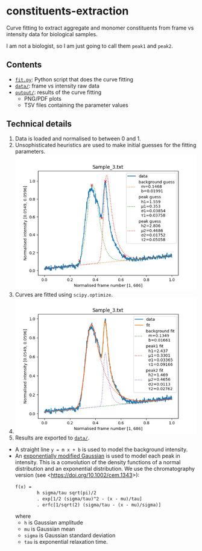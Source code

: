 # constituents-extraction

Curve fitting to extract aggregate and monomer constituents
from frame vs intensity data for biological samples.

I am not a biologist, so I am just going to call them `peak1` and `peak2`.


## Contents

- [`fit.py`]: Python script that does the curve fitting
- [`data/`]: frame vs intensity raw data
- [`output/`]: results of the curve fitting
  - PNG/PDF plots
  - TSV files containing the parameter values

[`fit.py`]: fit.py
[`data/`]: data/
[`output/`]: output/


## Technical details

1. Data is loaded and normalised to between 0 and 1.
2. Unsophisticated heuristics are used to make initial guesses
   for the fitting parameters.
   ![Plot of 2-peak parameter guesses for Sample 3 data.][guess-plot]
3. Curves are fitted using `scipy.optimize`.
4. ![Plot of 2-peak fit for Sample 3 data.][fit-plot]
5. Results are exported to [`data/`].

- A straight line `y = m x + b` is used to model the background intensity.
- An [exponentially modified Gaussian] is used to model each peak in intensity.
  This is a convolution of the density functions of
  a normal distribution and an exponential distribution.
  We use the chromatography version (see <<https://doi.org/10.1002/cem.1343>>):
  ````
  f(x) =
          h sigma/tau sqrt(pi)/2
          . exp[1/2 (sigma/tau)^2 - (x - mu)/tau]
          . erfc[1/sqrt(2) (sigma/tau - (x - mu)/sigma)]
  ````
  where
  - `h` is Gaussian amplitude
  - `mu` is Gaussian mean
  - `sigma` is Gaussian standard deviation
  - `tau` is exponential relaxation time.

[exponentially modified Gaussian]:
  https://en.wikipedia.org/wiki/Exponentially_modified_Gaussian_distribution
[guess-plot]: output/guess-Sample_3.txt.png
[fit-plot]: output/fit-Sample_3.txt.png
